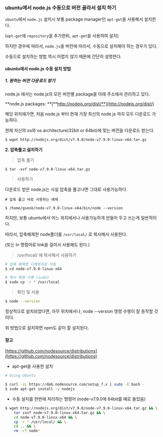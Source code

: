 ### ubuntu에서 node.js 수동으로 버전 골라서 설치 하기

`ubuntu`에서 `node.js` 설치시 보통 package manager인 `apt-get`을 사용해서 설치한다.

\(`apt-get`에 `repository`을 추가한뒤, `apt-get`을 사용하여 설치\)

하지만 경우에 따라서, `node.js`을 버전에 따라서, 수동으로 설치해야 하는 경우가 있다.

수동으로 설치하는 방법 역시 어렵지 않기 때문에 간단히 설명한다.

#### ubuntu에서 node.js 수동 설치 방법

##### 1. 원하는 버전 다운로드 받기

node.js 에서는 node.js의 모든 버전별 package을 아래 주소에서 관리하고 있다.

**node.js packages: **[**http://nodejs.org/dist/**](http://nodejs.org/dist/)

해당 위치에가면, 처음 node.js 부터 현재 가장 최신의 node.js 까지 모두 다운로드 가능하다.

현재 자신의 os와 os architecture\(32bit or 64bit\)에 맞는 버전을 다운로드 받는다.

```bash
$ wget http://nodejs.org/dist/v7.9.0/node-v7.9.0-linux-x64.tar.gz
```

**2. 압축풀고 설치하기**

> 압축 풀기

```
$ tar -xvf node-v7.9.0-linux-x64.tar.gz
```

> 사용하기

다운로드 받은 node.js는 사실 압축을 풀고나면 그대로 사용가능하다.

```
# 압축 풀고 바로 사용하는 예제

$ /home/gseok/node-v7.9.0-linux-x64/bin/node --version
```

하지만, 보통 ubuntu에서 어느 위치에서나 사용가능하게 만들어 두고 쓰는게 일반적이다.

따라서, 압축해제한 node폴더를 `/usr/local/` 로 복사해서 사용한다.

\(또는 ln 명령어로 link을 걸어서 사용해도 된다.\)

> /usr/local/ 에 복사해서 사용하기

```bash
# 압축 해제한 디렉토리로 이동
$ cd node-v7.9.0-linux-x64

# 복사 명령 수행 (sudo)
$ sudo cp -r * /usr/local
```

> 확인 및 사용

```bash
$ node --version
```

정상적으로 설치되었다면, 아무 위치에서나, node --version 명령 수행이 잘 동작할 것이다.

위 방법으로 설치하면 npm도 같이 잘 설치된다.

#### 참고

[https://github.com/nodesource/distributions](https://github.com/nodesource/distributions)

* apt-get을 사용한 설치

```bash
# Using Ubuntu

$ curl -sL https://deb.nodesource.com/setup_7.x | sudo -E bash -
$ sudo apt-get install -y nodejs
```

* 수동 설치를 한번에 처리하는 명령어 \(node-v7.9.0에 64bit를 예로 들었음\)

```bash
$ wget http://nodejs.org/dist/v7.9.0/node-v7.9.0-linux-x64.tar.gz && \
    tar zxvf node-v7.9.0-linux-x64.tar.gz && \
    cd node-v7.9.0-linux-x64 && \
    cp -r * /usr/local/ && \
    cd .. && \
    rm -rf node*
```



